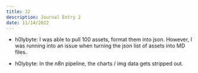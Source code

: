 ```yaml
---
title: J2
description: Journal Entry 2
date: 11/14/2022
---
```


- h0lybyte: I was able to pull 100 assets, format them into json. However, I was running into an issue when turning the json list of assets into MD files.

- h0lybyte: In the n8n pipeline, the charts / img data gets stripped out.

